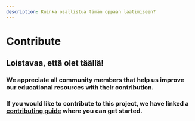 ```yaml
---
description: Kuinka osallistua tämän oppaan laatimiseen?
---
```


# Contribute

## Loistavaa, että olet täällä!

### We appreciate all community members that help us improve our educational resources with their contribution.

### If you would like to contribute to this project, we have linked a [contributing guide]() where you can get started.

